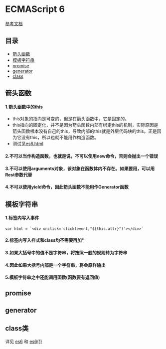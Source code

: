 # ECMAScript 6

[参考文档](http://es6.ruanyifeng.com/#README)

## 目录
- [箭头函数](#箭头函数)
- [模板字符串](#模板字符串)
- [promise](#promise)
- [generator](#generator)
- [class](#class类)

## 箭头函数

#### 1.箭头函数中的this

* this对象的指向是可变的，但是在箭头函数中，它是固定的。
* this指向的固定化，并不是因为箭头函数内部有绑定this的机制，实际原因是箭头函数根本没有自己的this，导致内部的this就是外层代码块的this。正是因为它没有this，所以也就不能用作构造函数。
* 测试见[es6.html](https://github.com/BranHu/myblog/blob/master/ES6/es6.html)
    
#### 2.不可以当作构造函数，也就是说，不可以使用new命令，否则会抛出一个错误

#### 3.不可以使用arguments对象，该对象在函数体内不存在。如果要用，可以用Rest参数代替

#### 4.不可以使用yield命令，因此箭头函数不能用作Generator函数

## 模板字符串

#### 1.标签内写入事件

```
var html = `<div onclick='click(event,"${this.attr}")'></div>`
```

#### 2.标签内写入样式和class均不需要再加''

#### 3.如果大括号中的值不是字符串，将按照一般的规则转为字符串

#### 4.因此如果大括号内部是一个字符串，将会原样输出

#### 5.模板字符串之中还能调用函数(函数要有返回值)

## promise

## generator

## class类

详见 [es6](https://github.com/BranHu/myblog/blob/master/ES6/es6.html) 和 [es6(1)](https://github.com/BranHu/myblog/blob/master/ES6/es6(1).html)


